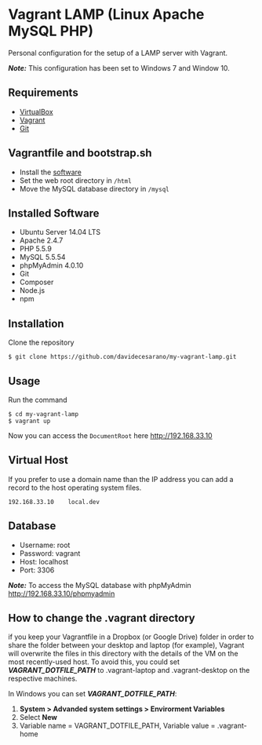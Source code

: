 # Vagrant LAMP (Linux Apache MySQL PHP)
Personal configuration for the setup of a LAMP server with Vagrant.

***Note:*** This configuration has been set to Windows 7 and Window 10. 

## Requirements
* [VirtualBox](https://www.virtualbox.org/)
* [Vagrant](https://www.vagrantup.com/)
* [Git](https://git-scm.com/)

## Vagrantfile and bootstrap.sh
* Install the [software](#software-installati)
* Set the web root directory in `/html`
* Move the MySQL database directory in `/mysql`

## Installed Software
* Ubuntu Server 14.04 LTS
* Apache 2.4.7
* PHP 5.5.9
* MySQL 5.5.54
* phpMyAdmin 4.0.10
* Git
* Composer
* Node.js
* npm

## Installation
Clone the repository
```
$ git clone https://github.com/davidecesarano/my-vagrant-lamp.git
```

## Usage
Run the command
```
$ cd my-vagrant-lamp
$ vagrant up
```
Now you can access the `DocumentRoot` here http://192.168.33.10

## Virtual Host
If you prefer to use a domain name than the IP address you can add a record to the host operating system files.
```
192.168.33.10    local.dev
```

## Database
* Username: root
* Password: vagrant
* Host: localhost
* Port: 3306

***Note:*** To access the MySQL database with phpMyAdmin http://192.168.33.10/phpmyadmin

## How to change the .vagrant directory ##
if you keep your Vagrantfile in a Dropbox (or Google Drive) folder in order to share the folder between your desktop and laptop (for example), Vagrant will overwrite the files in this directory with the details of the VM on the most recently-used host. To avoid this, you could set ***VAGRANT_DOTFILE_PATH*** to .vagrant-laptop and .vagrant-desktop on the respective machines.

In Windows you can set ***VAGRANT_DOTFILE_PATH***:

1. **System > Advanded system settings > Envirorment Variables**
2. Select **New**
3. Variable name = VAGRANT_DOTFILE_PATH, Variable value = .vagrant-home
